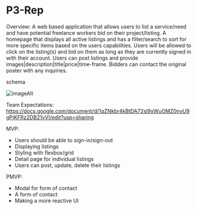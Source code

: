 # P3-Rep

Overview:
A web based application that allows users to list a service/need and have potential freelance workers bid on their project/listing.
A homepage that displays all active listings and has a filter/search to sort for more specific items based on the users capabilities.
Users will be allowed to click on the listing(s) and bid on them as long as they are currently signed in with their account. 
Users can post listings and provide images|description|title|price|time-frame.
Bidders can contact the original poster with any inquiries. 

schema

![imageAlt](https://i.imgur.com/tWGa9n0.png)

Team Expectations: https://docs.google.com/document/d/1qZNkbr4kBtDA72sl9xWuOMZ0nyU9gPjKFRz2DB21vVI/edit?usp=sharing

MVP:
- Users should be able to sign-in/sign-out
- Displaying listings
- Styling with flexbox/grid
- Detail page for individual listings
- Users can post, update, delete their listings

PMVP:
- Modal for form of contact
- A form of contact
- Making a more reactive UI
